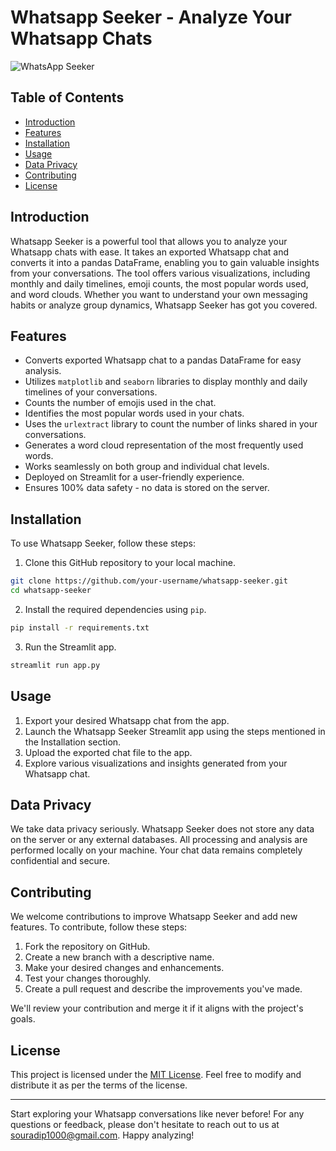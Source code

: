 # Whatsapp Seeker - Analyze Your Whatsapp Chats

![WhatsApp Seeker](https://your-image-url.com)

## Table of Contents

- [Introduction](#introduction)
- [Features](#features)
- [Installation](#installation)
- [Usage](#usage)
- [Data Privacy](#data-privacy)
- [Contributing](#contributing)
- [License](#license)

## Introduction

Whatsapp Seeker is a powerful tool that allows you to analyze your Whatsapp chats with ease. It takes an exported Whatsapp chat and converts it into a pandas DataFrame, enabling you to gain valuable insights from your conversations. The tool offers various visualizations, including monthly and daily timelines, emoji counts, the most popular words used, and word clouds. Whether you want to understand your own messaging habits or analyze group dynamics, Whatsapp Seeker has got you covered.

## Features

- Converts exported Whatsapp chat to a pandas DataFrame for easy analysis.
- Utilizes `matplotlib` and `seaborn` libraries to display monthly and daily timelines of your conversations.
- Counts the number of emojis used in the chat.
- Identifies the most popular words used in your chats.
- Uses the `urlextract` library to count the number of links shared in your conversations.
- Generates a word cloud representation of the most frequently used words.
- Works seamlessly on both group and individual chat levels.
- Deployed on Streamlit for a user-friendly experience.
- Ensures 100% data safety - no data is stored on the server.

## Installation

To use Whatsapp Seeker, follow these steps:

1. Clone this GitHub repository to your local machine.

```bash
git clone https://github.com/your-username/whatsapp-seeker.git
cd whatsapp-seeker
```

2. Install the required dependencies using `pip`.

```bash
pip install -r requirements.txt
```

3. Run the Streamlit app.

```bash
streamlit run app.py
```

## Usage

1. Export your desired Whatsapp chat from the app.
2. Launch the Whatsapp Seeker Streamlit app using the steps mentioned in the Installation section.
3. Upload the exported chat file to the app.
4. Explore various visualizations and insights generated from your Whatsapp chat.

## Data Privacy

We take data privacy seriously. Whatsapp Seeker does not store any data on the server or any external databases. All processing and analysis are performed locally on your machine. Your chat data remains completely confidential and secure.

## Contributing

We welcome contributions to improve Whatsapp Seeker and add new features. To contribute, follow these steps:

1. Fork the repository on GitHub.
2. Create a new branch with a descriptive name.
3. Make your desired changes and enhancements.
4. Test your changes thoroughly.
5. Create a pull request and describe the improvements you've made.

We'll review your contribution and merge it if it aligns with the project's goals.

## License

This project is licensed under the [MIT License](LICENSE). Feel free to modify and distribute it as per the terms of the license.

---

Start exploring your Whatsapp conversations like never before! For any questions or feedback, please don't hesitate to reach out to us at souradip1000@gmail.com. Happy analyzing!
